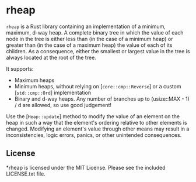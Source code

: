 # rheap

`rheap` is a Rust library containing an implementation of a minimum, maximum, d-way heap.
A complete binary tree in which the value of each node in the tree is either
less than (in the case of a minimum heap) or greater than (in the case of a
maximum heap) the value of each of its children. As a consequence, either the
smallest or largest value in the tree is always located at the root of the tree.
 
It supports:
 
- Maximum heaps
- Minimum heaps, without relying on [`core::cmp::Reverse`] or a custom [`std::cmp::Ord`] implementation
- Binary and d-way heaps. Any number of branches up to (usize::MAX - 1) / d are allowed, so use good judgement!
  
Use the [`Heap::update`] method to modify the value of an element on the heap in such
a way that the element's ordering relative to other elements is changed. Modifying 
an element's value through other means may result in a inconsistencies, logic errors,
panics, or other unintended consequences.

## License

*rheap is licensed under the MIT License. Please see the included LICENSE.txt file.

